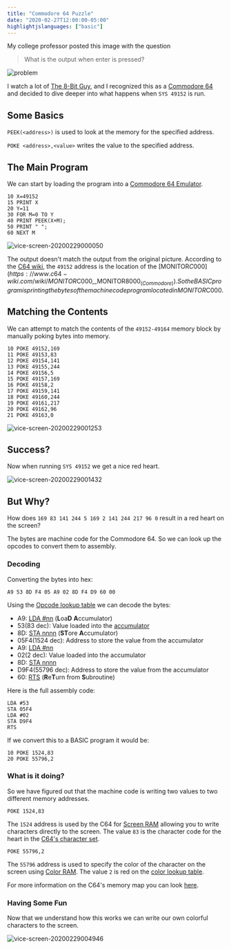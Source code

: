 ```yaml
---
title: "Commodore 64 Puzzle"
date: "2020-02-27T12:00:00-05:00"
highlightjslanguages: ["basic"]
---
```


My college professor posted this image with the question

> What is the output when enter is pressed?

![problem](/img/c64-puzzle/problem.jpg)

<!--more-->

I watch a lot of [The 8-Bit Guy](https://www.youtube.com/channel/UC8uT9cgJorJPWu7ITLGo9Ww), and I recognized this as a [Commodore 64](https://en.wikipedia.org/wiki/Commodore_64) and decided to dive deeper into what happens when `SYS 49152` is run.

## Some Basics

`PEEK(<address>)` is used to look at the memory for the specified address.

`POKE <address>,<value>` writes the value to the specified address.

## The Main Program

We can start by loading the program into a [Commodore 64 Emulator](http://vice-emu.sourceforge.net/).

```basic
10 X=49152
15 PRINT X
20 Y=11
30 FOR M=0 TO Y
40 PRINT PEEK(X+M);
50 PRINT " ";
60 NEXT M
```

![vice-screen-20200229000050](/img/c64-puzzle/vice-screen-20200229000050.png)

The output doesn't match the output from the original picture. According to the [C64 wiki](https://www.c64-wiki.com/), the `49152` address is the location of the [MONITOR$C000](https://www.c64-wiki.com/wiki/MONITOR$C000,_MONITOR$8000_(Commodore)). So the BASIC program is printing the bytes of the machine code program located in MONITOR$C000.

## Matching the Contents

We can attempt to match the contents of the `49152-49164` memory block by manually poking bytes into memory.

```basic
10 POKE 49152,169
11 POKE 49153,83
12 POKE 49154,141
13 POKE 49155,244
14 POKE 49156,5
15 POKE 49157,169
16 POKE 49158,2
17 POKE 49159,141
18 POKE 49160,244
19 POKE 49161,217
20 POKE 49162,96
21 POKE 49163,0
```

![vice-screen-20200229001253](/img/c64-puzzle/vice-screen-20200229001253.png)

## Success?

Now when running `SYS 49152` we get a nice red heart.

![vice-screen-20200229001432](/img/c64-puzzle/vice-screen-20200229001432.png)

## But Why?

How does `169 83 141 244 5 169 2 141 244 217 96 0` result in a red heart on the screen?

The bytes are machine code for the Commodore 64. So we can look up the opcodes to convert them to assembly.

### Decoding

Converting the bytes into hex:

`A9 53 8D F4 05 A9 02 8D F4 D9 60 00`

Using the [Opcode lookup table](https://www.c64-wiki.com/wiki/Opcode) we can decode the bytes:

* A9: [LDA #nn](https://www.c64-wiki.com/wiki/LDA) (**L**oa**D** **A**ccumulator)
* 53(83 dec): Value loaded into the [accumulator](https://www.c64-wiki.com/wiki/Accumulator)
* 8D: [STA nnnn](https://www.c64-wiki.com/wiki/STA) (**ST**ore **A**ccumulator)
* 05F4(1524 dec): Address to store the value from the accumulator
* A9: [LDA #nn](https://www.c64-wiki.com/wiki/LDA)
* 02(2 dec):  Value loaded into the accumulator
* 8D: [STA nnnn](https://www.c64-wiki.com/wiki/STA)
* D9F4(55796 dec): Address to store the value from the accumulator
* 60: [RTS](https://www.c64-wiki.com/wiki/RTS) (**R**e**T**urn from **S**ubroutine)


Here is the full assembly code:

```plaintext
LDA #53
STA 05F4
LDA #02
STA D9F4
RTS
```

If we convert this to a BASIC program it would be:

```basic
10 POKE 1524,83
20 POKE 55796,2
```

### What is it doing?

So we have figured out that the machine code is writing two values to two different memory addresses.

`POKE 1524,83`

The `1524` address is used by the C64 for [Screen RAM](https://www.c64-wiki.com/wiki/Screen_RAM) allowing you to write characters directly to the screen. The value `83` is the character code for the heart in the [C64's character set](https://www.c64-wiki.com/wiki/Character_set).

`POKE 55796,2`

The `55796` address is used to specify the color of the character on the screen using [Color RAM](https://www.c64-wiki.com/wiki/Color_RAM). The value `2` is red on the [color lookup table](https://www.c64-wiki.com/wiki/Color).

For more information on the C64's memory map you can look [here](https://www.c64-wiki.com/wiki/Memory_Map).

### Having Some Fun

Now that we understand how this works we can write our own colorful characters to the screen.

![vice-screen-20200229004946](/img/c64-puzzle/vice-screen-20200229004946.png)
